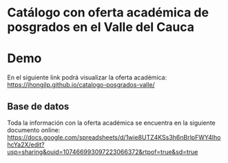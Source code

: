 # Catálogo con oferta académica de posgrados en el Valle del Cauca

# Demo
En el siguiente link podrá visualizar la oferta académica: https://jhongilp.github.io/catalogo-posgrados-valle/

## Base de datos

Toda la información con la oferta académica se encuentra en la siguiente documento online:
https://docs.google.com/spreadsheets/d/1wie8UTZ4KSs3h6nBrlpFWY4lhohcYa2X/edit?usp=sharing&ouid=107466993097223066372&rtpof=true&sd=true


